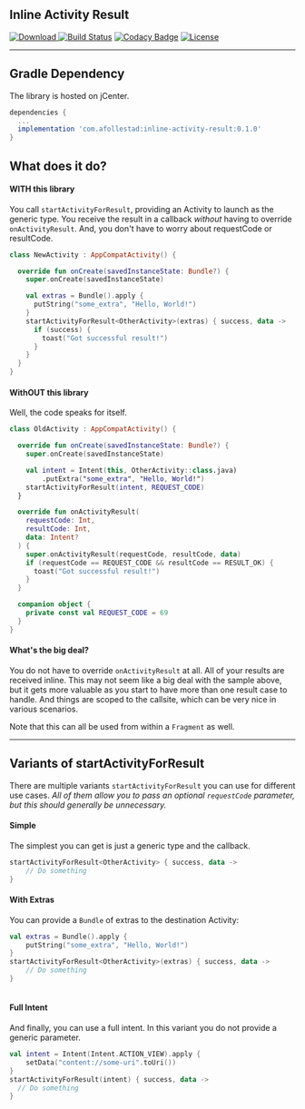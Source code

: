 ## Inline Activity Result

[ ![Download](https://api.bintray.com/packages/drummer-aidan/maven/inline-activity-result/images/download.svg) ](https://bintray.com/drummer-aidan/maven/inline-activity-result/_latestVersion)
[![Build Status](https://travis-ci.org/afollestad/inline-activity-result.svg?branch=master)](https://travis-ci.org/afollestad/inline-activity-result)
[![Codacy Badge](https://api.codacy.com/project/badge/Grade/4679f36623124f4da988e957e545c8df)](https://www.codacy.com/app/drummeraidan_50/inline-activity-result?utm_source=github.com&amp;utm_medium=referral&amp;utm_content=afollestad/inline-activity-result&amp;utm_campaign=Badge_Grade)
[![License](https://img.shields.io/badge/License-Apache%202.0-blue.svg)](https://opensource.org/licenses/Apache-2.0)

---

## Gradle Dependency

The library is hosted on jCenter.

```gradle
dependencies {
  ...
  implementation 'com.afollestad:inline-activity-result:0.1.0'
}
```

## What does it do?

#### WITH this library

You call `startActivityForResult`, providing an Activity to launch as the generic type. You 
receive the result in a callback *without* having to override `onActivityResult`. And, you don't 
have to worry about requestCode or resultCode.

```kotlin
class NewActivity : AppCompatActivity() {

  override fun onCreate(savedInstanceState: Bundle?) {
    super.onCreate(savedInstanceState)

    val extras = Bundle().apply {
      putString("some_extra", "Hello, World!")
    }
    startActivityForResult<OtherActivity>(extras) { success, data ->
      if (success) {
        toast("Got successful result!")
      }
    }
  }
}
```

#### WithOUT this library

Well, the code speaks for itself.

```kotlin
class OldActivity : AppCompatActivity() {

  override fun onCreate(savedInstanceState: Bundle?) {
    super.onCreate(savedInstanceState)

    val intent = Intent(this, OtherActivity::class.java)
        .putExtra("some_extra", "Hello, World!")
    startActivityForResult(intent, REQUEST_CODE)
  }

  override fun onActivityResult(
    requestCode: Int,
    resultCode: Int,
    data: Intent?
  ) {
    super.onActivityResult(requestCode, resultCode, data)
    if (requestCode == REQUEST_CODE && resultCode == RESULT_OK) {
      toast("Got successful result!")
    }
  }

  companion object {
    private const val REQUEST_CODE = 69
  }
}
```

#### What's the big deal?

You do not have to override `onActivityResult` at all. All of your results are received inline. 
This may not seem like a big deal with the sample above, but it gets more valuable as you start to 
have more than one result case to handle. And things are scoped to the callsite, which can be very nice in various 
scenarios.
 
Note that this can all be used from within a `Fragment` as well. 

---

## Variants of startActivityForResult

There are multiple variants `startActivityForResult` you can use for different use cases. *All of 
them allow you to pass an optional `requestCode` parameter, but this should generally be unnecessary.*

#### Simple

The simplest you can get is just a generic type and the callback.

```kotlin
startActivityForResult<OtherActivity> { success, data ->
    // Do something
}
```

#### With Extras

You can provide a `Bundle` of extras to the destination Activity:

```kotlin
val extras = Bundle().apply {
    putString("some_extra", "Hello, World!")
}
startActivityForResult<OtherActivity>(extras) { success, data ->
    // Do something
}
    
```

#### Full Intent

And finally, you can use a full intent. In this variant you do not provide a generic parameter.

```kotlin
val intent = Intent(Intent.ACTION_VIEW).apply {
    setData("content://some-uri".toUri())
}
startActivityForResult(intent) { success, data ->
  // Do something
}
```
